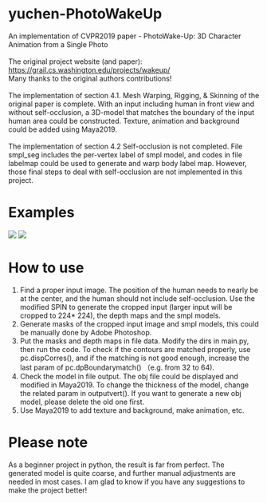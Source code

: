 # yuchen-PhotoWakeUp
An implementation of CVPR2019 paper - PhotoWake-Up: 3D Character Animation from a Single Photo <br>
<br>
The original project website (and paper): https://grail.cs.washington.edu/projects/wakeup/ <br>
Many thanks to the original authors contributions! <br>
<br>
The implementation of section 4.1. Mesh Warping, Rigging, & Skinning of the original paper is complete. With an input including human in front view and without self-occlusion, a 3D-model that matches the boundary of the input human area could be constructed. Texture, animation and background could be added using Maya2019. <br>
<br>
The implementation of section 4.2 Self-occlusion is not completed. File smpl_seg includes the per-vertex label of smpl model, and codes in file labelmap could be used to generate and warp body label map. However, those final steps to deal with self-occlusion are not implemented in this project. <br>
# Examples
![](https://github.com/yczhang-seu/yuchen-PhotoWakeUp/raw/master/result/WakeUp1_front.gif)
![](https://github.com/yczhang-seu/yuchen-PhotoWakeUp/raw/master/result/WakeUp1_side.gif)
<br>
# How to use
1. Find a proper input image. The position of the human needs to nearly be at the center, and the human should not include self-occlusion. Use the modified SPIN to generate the cropped input (larger input will be cropped to 224* 224), the depth maps and the smpl models. 
2. Generate masks of the cropped input image and smpl models, this could be manually done by Adobe Photoshop.<br>
3. Put the masks and depth maps in file data. Modify the dirs in main.py, then run the code. To check if the contours are matched properly, use pc.dispCorres(), and if the matching is not good enough, increase the last param of pc.dpBoundarymatch() （e.g. from 32 to 64).<br>
4. Check the model in file output. The obj file could be displayed and modified in Maya2019. To change the thickness of the model, change the related param in outputvert(). If you want to generate a new obj model, please delete the old one first. <br>
5. Use Maya2019 to add texture and background, make animation, etc.<br> 

# Please note
As a beginner project in python, the result is far from perfect. The generated model is quite coarse, and further manual adjustments are needed in most cases. I am glad to know if you have any suggestions to make the project better!
